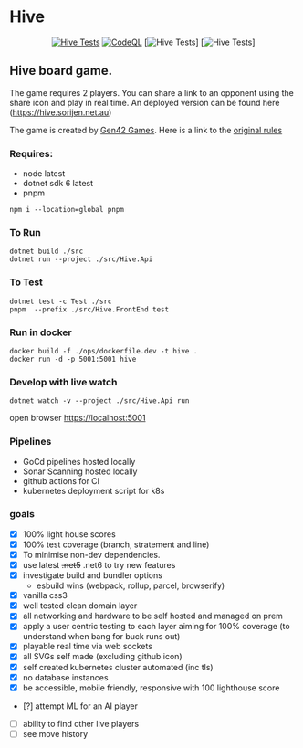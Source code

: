 # Hive
<div align="center">

[![Hive Tests](https://github.com/SpiralLogic/hive/actions/workflows/hive-tests.yml/badge.svg)](https://github.com/SpiralLogic/hive/actions/workflows/hive-tests.yml)  [![CodeQL](https://github.com/SpiralLogic/hive/actions/workflows/codeql-analysis.yml/badge.svg)](https://github.com/SpiralLogic/hive/actions/workflows/codeql-analysis.yml)
[![Hive Tests](https://github.com/SpiralLogic/hive/actions/workflows/hive-tests.yml/badge.svg)]
[![Hive Tests](https://github.com/SpiralLogic/hive/actions/workflows/hive-tests.yml/badge.svg)]
</div>


## Hive board game.

The game requires 2 players. You can share a link to an opponent using the share icon and play in real time. An deployed
version can be found here (https://hive.sorijen.net.au)

The game is created by [Gen42 Games](http://gen42.com/). Here is a link to
the [original rules](https://www.gen42.com/download/rules/hive/Hive_English_Rules.pdf)

### Requires:

- node latest
- dotnet sdk 6 latest
- pnpm

```
npm i --location=global pnpm  
```

### To Run

```
dotnet build ./src
dotnet run --project ./src/Hive.Api
```

### To Test

```
dotnet test -c Test ./src
pnpm  --prefix ./src/Hive.FrontEnd test
```

### Run in docker

```
docker build -f ./ops/dockerfile.dev -t hive .
docker run -d -p 5001:5001 hive
```

### Develop with live watch

```
dotnet watch -v --project ./src/Hive.Api run
```

open browser [https://localhost:5001](https://localhost:5001)

### Pipelines


* GoCd pipelines hosted locally
* Sonar Scanning hosted locally
* github actions for CI
* kubernetes deployment script for k8s

### goals

- [x] 100% light house scores
- [x] 100% test coverage (branch, stratement and line)
- [x] To minimise non-dev dependencies.
- [x] use latest ~~.net5~~ .net6 to try new features
- [x] investigate build and bundler options
    - esbuild wins (webpack, rollup, parcel, browserify)
- [x] vanilla css3
- [x] well tested clean domain layer
- [x] all networking and hardware to be self hosted and managed on prem
- [x] apply a user centric testing to each layer aiming for 100% coverage (to understand when bang for buck runs out)
- [x] playable real time via web sockets
- [x] all SVGs self made (excluding github icon)
- [x] self created kubernetes cluster automated (inc tls)
- [x] no database instances
- [x] be accessible, mobile friendly, responsive with 100 lighthouse score
- [?] attempt ML for an AI player
- [ ] ability to find other live players
- [ ] see move history
